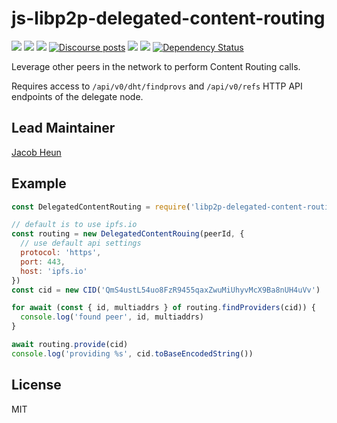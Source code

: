 # js-libp2p-delegated-content-routing

[![](https://img.shields.io/badge/made%20by-Protocol%20Labs-blue.svg?style=flat-square)](http://protocol.ai)
[![](https://img.shields.io/badge/project-libp2p-yellow.svg?style=flat-square)](http://libp2p.io/)
[![](https://img.shields.io/badge/freenode-%23libp2p-yellow.svg?style=flat-square)](http://webchat.freenode.net/?channels=%23libp2p)
[![Discourse posts](https://img.shields.io/discourse/https/discuss.libp2p.io/posts.svg)](https://discuss.libp2p.io)
[![](https://img.shields.io/codecov/c/github/libp2p/js-libp2p-delegated-content-routing.svg?style=flat-square)](https://codecov.io/gh/libp2p/js-libp2p-delegated-content-routing)
[![](https://img.shields.io/travis/libp2p/js-libp2p-delegated-content-routing.svg?style=flat-square)](https://travis-ci.com/libp2p/js-libp2p-delegated-content-routing)
[![Dependency Status](https://david-dm.org/libp2p/js-libp2p-delegated-content-routing.svg?style=flat-square)](https://david-dm.org/libp2p/js-libp2p-delegated-content-routing)

Leverage other peers in the network to perform Content Routing calls.

Requires access to `/api/v0/dht/findprovs` and `/api/v0/refs` HTTP API endpoints of the delegate node.

## Lead Maintainer

[Jacob Heun](https://github.com/jacobheun)

## Example

```js
const DelegatedContentRouting = require('libp2p-delegated-content-routing')

// default is to use ipfs.io
const routing = new DelegatedContentRouing(peerId, {
  // use default api settings
  protocol: 'https',
  port: 443,
  host: 'ipfs.io'
})
const cid = new CID('QmS4ustL54uo8FzR9455qaxZwuMiUhyvMcX9Ba8nUH4uVv')

for await (const { id, multiaddrs } of routing.findProviders(cid)) {
  console.log('found peer', id, multiaddrs)
}

await routing.provide(cid)
console.log('providing %s', cid.toBaseEncodedString())
```

## License

MIT
